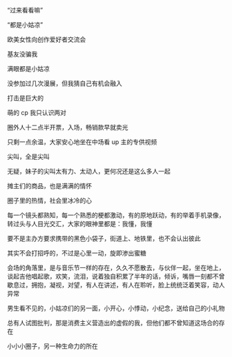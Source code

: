 “过来看看嘛”

“都是小姑凉”

欧美女性向创作爱好者交流会

基友没骗我

满眼都是小姑凉

没参加过几次漫展，但我猜自己有机会融入

打击是巨大的

萌的 cp 我只认识两对

圈外人十二点半开票，入场，畅销款早就卖光

只剩一点余温，大家安心地坐在中场看 up 主的专供视频

尖叫，全是尖叫

无疑，妹子的尖叫太有力、太动人，更何况还是这么多人一起

摊主们的商品，也是满满的情怀

圈子里的热情，社会里冰冷的心

每一个镜头都熟知，每一个熟悉的梗都激动，有的原地跃动，有的举着手机录像，转过头与人目光交汇，大家的眼神里都是：我懂，我懂

要不是主办方要求携带的黑色小袋子，街道上、地铁里，也不会认出彼此

其实不会打招呼的，不过是心里一动，旋即渗出蜜糖

会场的角落里，是与音乐节一样的存在，久久不愿散去，与伙伴一起，坐在地上，谈起吉他唱起歌，欢笑，流泪，说着独自积累了半年的话，倾诉，嘴唇一刻都不曾歇息过，拥抱，凝视，对望，有人在讲述，有人在聆听，脸上统统泛着笑容，动人异常

男生看不见的，小姑凉们的另一面，小开心，小悸动，小纪念，送给自己的小礼物

总有人试图批判，那是消费主义营造出的虚假的我，但他们都不曾知道这场合的存在

小小小圈子，另一种生命力的所在